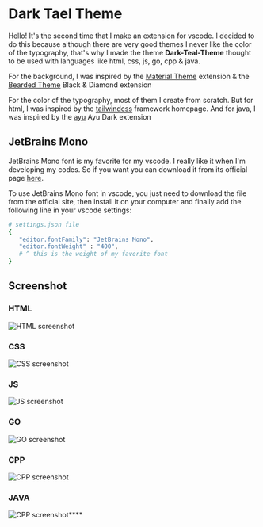 # Dark Tael Theme

Hello! It's the second time that I make an extension for vscode. I decided to do this because although there are very good themes I never like the color of the typography, that's why I made the theme **Dark-Teal-Theme** thought to be used with languages like html, css, js, go, cpp & java.

For the background, I was inspired by the [Material Theme](https://marketplace.visualstudio.com/items?itemName=Equinusocio.vsc-material-theme) extension & the [Bearded Theme](https://marketplace.visualstudio.com/items?itemName=BeardedBear.beardedtheme) Black & Diamond extension

For the color of the typography, most of them I create from scratch. But for html, I was inspired by the [tailwindcss](https://tailwindcss.com/) framework homepage. And for java, I was inspired by the [ayu](https://marketplace.visualstudio.com/items?itemName=dempfi.ayu-vs) Ayu Dark extension

## JetBrains Mono

JetBrains Mono font is my favorite for my vscode. I really like it when I'm developing my codes. So if you want you can download it from its official page [here](https://www.jetbrains.com/lp/mono/).

To use JetBrains Mono font in vscode, you just need to download the file from the official site, then install it on your computer and finally add the following line in your vscode settings:

```sh
# settings.json file
{
   "editor.fontFamily": "JetBrains Mono",
   "editor.fontWeight" : "400", 
   # ^ this is the weight of my favorite font
}
```

## Screenshot

### HTML
![HTML screenshot](https://raw.githubusercontent.com/brianlewyn/vscode_dark-teal-theme/main/assets/img/HTML.png)

### CSS
![CSS screenshot](https://raw.githubusercontent.com/brianlewyn/vscode_dark-teal-theme/main/assets/img/CSS.png)

### JS
![JS screenshot](https://raw.githubusercontent.com/brianlewyn/vscode_dark-teal-theme/main/assets/img/JS.png)

### GO
![GO screenshot](https://raw.githubusercontent.com/brianlewyn/vscode_dark-teal-theme/main/assets/img/GO.png)

### CPP
![CPP screenshot](https://raw.githubusercontent.com/brianlewyn/vscode_dark-teal-theme/main/assets/img/CPP.png)

### JAVA
![CPP screenshot](https://raw.githubusercontent.com/brianlewyn/vscode_dark-teal-theme/main/assets/img/JAVA.png)****
